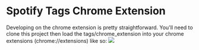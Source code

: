 # Spotify Tags Chrome Extension

Developing on the chrome extension is pretty straightforward. You'll need to clone this project then load the tags/chrome_extension into your chrome extensions (chrome://extensions) like so: 
![](gifs/work-on-chrome-extension.gif)